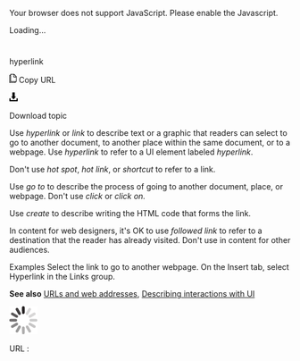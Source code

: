Your browser does not support JavaScript. Please enable the Javascript.

Loading...

# 

hyperlink

![Copy URL](hyperlink_files/Copy.png)
Copy URL

![Download](hyperlink_files/Download.png)

Download topic

Use *hyperlink* or *link* to
describe text or a graphic that readers can select to go to another
document, to another place within the same document, or to a webpage.
Use *hyperlink* to refer to a UI element labeled *hyperlink*.

Don't use *hot spot*, *hot link*, or *shortcut* to refer to a link.

Use *go to* to describe the process of going to another document, place, or webpage. Don't use *click* or *click on.*

Use *create* to describe writing the HTML code that forms the link.

In content for web designers, it's OK to use *followed link* to refer to a destination that the reader has already visited. Don't use in content for other audiences.

Examples
Select the link to go to another webpage. 
On the Insert tab, select Hyperlink in the Links group.

**See also** [URLs and web addresses](https://worldready.cloudapp.net/Styleguide/Read?id=2700&topicid=34905), [Describing interactions with UI](https://worldready.cloudapp.net/Styleguide/Read?id=2700&topicid=26472)

![In progress](hyperlink_files/activity-large.gif)

URL :
